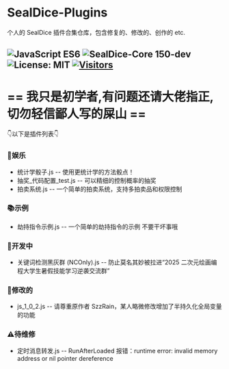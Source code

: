 # SealDice-Plugins
个人的 SealDice 插件合集仓库，包含修复的、修改的、创作的 etc.

![JavaScript ES6](https://img.shields.io/badge/JavaScript-ES6-F7DF1E?style=flat-square&logo=javascript&logoColor=yellow)
![SealDice-Core 150-dev](https://img.shields.io/badge/SealDice--Core-150--dev-2ecc71?style=flat-square&logo=github&logoColor=white)
![License: MIT](https://img.shields.io/badge/License-MIT-blue.svg?style=flat-square)
[![Visitors](https://api.visitorbadge.io/api/visitors?path=https%3A%2F%2Fgithub.com%2Flyjjl%2FSealDice-Plugins&label=访客数量&countColor=%23263759&style=flat-square)](https://visitorbadge.io/status?path=https%3A%2F%2Fgithub.com%2Flyjjl%2FSealDice-Plugins)
---
# == 我只是初学者,有问题还请大佬指正,切勿轻信鄙人写的屎山 ==

👇以下是插件列表👇

### 🧩娱乐
 * 统计学骰子.js -- 使用更统计学的方法骰点！
 * 抽奖_代码配置_test.js -- 可以精细的控制概率的抽奖
 * 拍卖系统.js -- 一个简单的拍卖系统，支持多拍卖品和权限控制

### 📚示例
 * 劫持指令示例.js -- 一个简单的劫持指令的示例 不要干坏事哦

### 🚧开发中
 * 关键词检测黑灰群 (NCOnly).js -- 防止莫名其妙被拉进“2025 二次元绘画编程大学生暑假技能学习逆袭交流群”

### 🔧修改的
 * js_1_0_2.js -- 请尊重原作者 SzzRain，某人略微修改增加了半持久化全局变量的功能 

### ⚠待维修
 * 定时消息转发.js -- RunAfterLoaded 报错：runtime error: invalid memory address or nil pointer dereference
